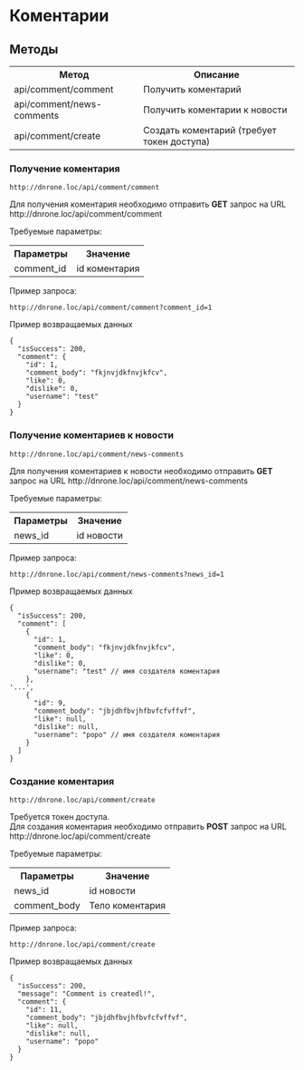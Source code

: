 # Коментарии
## Методы

<table>
    <tr>
        <th>
            Метод
        </th>
        <th>
            Описание
        </th>
    </tr>
    <tr>
        <td>
            api/comment/comment
        </td>
        <td>
            Получить коментарий
        </td>
    </tr>
     <tr>
        <td>
            api/comment/news-comments
        </td>
        <td>
            Получить коментарии к новости
        </td>
    </tr>
     <tr>
        <td>
            api/comment/create
        </td>
        <td>
            Создать коментарий (требует токен доступа)
        </td>
    </tr>
</table>

### Получение коментария

`http://dnrone.loc/api/comment/comment`
<p>
    Для получения коментария необходимо отправить <b>GET</b> запрос на URL http://dnrone.loc/api/comment/comment
</p>
<p>
    Требуемые параметры:
</p>
<table>
    <tr>
        <th>
            Параметры
        </th>
        <th>
            Значение
        </th>
    </tr>
    <tr>
        <td>
            comment_id
        </td>
        <td>
            id коментария
        </td>
    </tr>
</table>
<p>
    Пример запроса:
</p>

`http://dnrone.loc/api/comment/comment?comment_id=1`

<p>
    Пример возвращаемых данных
</p>

```json5
{
  "isSuccess": 200,
  "comment": {
    "id": 1,
    "comment_body": "fkjnvjdkfnvjkfcv",
    "like": 0,
    "dislike": 0,
    "username": "test"
  }
}
```

### Получение коментариев к новости

`http://dnrone.loc/api/comment/news-comments`
<p>
    Для получения коментариев к новости необходимо отправить <b>GET</b> запрос на URL http://dnrone.loc/api/comment/news-comments
</p>
<p>
    Требуемые параметры:
</p>
<table>
    <tr>
        <th>
            Параметры
        </th>
        <th>
            Значение
        </th>
    </tr>
    <tr>
        <td>
            news_id
        </td>
        <td>
            id новости
        </td>
    </tr>
</table>
<p>
    Пример запроса:
</p>

`http://dnrone.loc/api/comment/news-comments?news_id=1`

<p>
    Пример возвращаемых данных
</p>

```json5
{
  "isSuccess": 200,
  "comment": [
    {
      "id": 1,
      "comment_body": "fkjnvjdkfnvjkfcv",
      "like": 0,
      "dislike": 0,
      "username": "test" // имя создателя коментария
    },
'...',
    {
      "id": 9,
      "comment_body": "jbjdhfbvjhfbvfcfvffvf",
      "like": null,
      "dislike": null,
      "username": "popo" // имя создателя коментария
    }
  ]
}
```

### Создание коментария

`http://dnrone.loc/api/comment/create`
<p>
    Требуется токен доступа. <br>Для создания коментария необходимо отправить <b>POST</b> запрос на URL http://dnrone.loc/api/comment/create
</p>
<p>
    Требуемые параметры:
</p>
<table>
    <tr>
        <th>
            Параметры
        </th>
        <th>
            Значение
        </th>
    </tr>
    <tr>
        <td>
            news_id
        </td>
        <td>
            id новости
        </td>
    </tr>
    <tr>
        <td>
            comment_body
        </td>
        <td>
            Тело коментария
        </td>
    </tr>
</table>
<p>
    Пример запроса:
</p>

`http://dnrone.loc/api/comment/create`

<p>
    Пример возвращаемых данных
</p>

```json5
{
  "isSuccess": 200,
  "message": "Comment is createdl!",
  "comment": {
    "id": 11,
    "comment_body": "jbjdhfbvjhfbvfcfvffvf",
    "like": null,
    "dislike": null,
    "username": "popo"
  }
}
```

